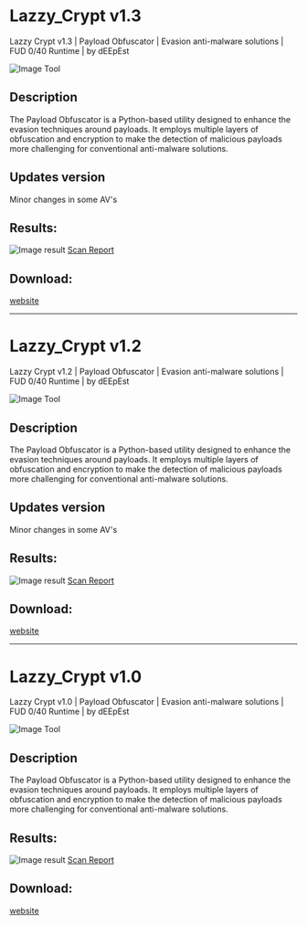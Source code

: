 # Lazzy_Crypt v1.3
Lazzy Crypt v1.3 | Payload Obfuscator | Evasion anti-malware solutions | FUD 0/40 Runtime | by dEEpEst

![Image Tool](https://i.postimg.cc/Nj1TYx03/Screenshot.png)


## Description

The Payload Obfuscator is a Python-based utility designed to enhance the evasion techniques around payloads. It employs multiple layers of obfuscation and encryption to make the detection of malicious payloads more challenging for conventional anti-malware solutions.

## Updates version
Minor changes in some AV's

## Results: 

![Image result](https://i.postimg.cc/mgxM0nT3/scann-results-loader.png)
[Scan Report](https://level23hacktools.com/scanner/report/f9711e8cdfced2d97fb7f407896b19aeca98aba91c13b21aef6ca9fc4530de65)

## Download:

[website](https://level23hacktools.com/hackers/forums/topic/111308-lazzy-crypt-v13-payload-obfuscator-evasion-anti-malware-solutions-fud-040-runtime-by-deepest/)


***

# Lazzy_Crypt v1.2
Lazzy Crypt v1.2 | Payload Obfuscator | Evasion anti-malware solutions | FUD 0/40 Runtime | by dEEpEst

![Image Tool](https://i.postimg.cc/rppn4BNg/Screenshot.png)

## Description

The Payload Obfuscator is a Python-based utility designed to enhance the evasion techniques around payloads. It employs multiple layers of obfuscation and encryption to make the detection of malicious payloads more challenging for conventional anti-malware solutions.

## Updates version
Minor changes in some AV's

## Results: 

![Image result](https://i.postimg.cc/zG72VzKV/scann-results-loader.png)
[Scan Report](https://level23hacktools.com/scanner/report/5697aed653f674ff742f959fbd3314ad87d37cd14f5c77d93de5d6a194630579)

## Download:

[website](https://level23hacktools.com/hackers/forums/topic/110811-lazzy-crypt-v12-payload-obfuscator-evasion-anti-malware-solutions-fud-040-runtime-by-deepest/)


***


# Lazzy_Crypt v1.0
Lazzy Crypt v1.0 | Payload Obfuscator | Evasion anti-malware solutions | FUD 0/40 Runtime | by dEEpEst

![Image Tool](https://i.postimg.cc/wMyNHMLg/Screenshot.png)

## Description

The Payload Obfuscator is a Python-based utility designed to enhance the evasion techniques around payloads. It employs multiple layers of obfuscation and encryption to make the detection of malicious payloads more challenging for conventional anti-malware solutions.

## Results: 

![Image result](https://i.postimg.cc/W34rWX4D/scann-results-loader.png)
[Scan Report](https://level23hacktools.com/scanner/report/46d51f4b71918bdaa762ea2b39f85ebb9f6f2008182c752b6282e80f5f288704)

## Download:

[website](https://level23hacktools.com/hackers/forums/topic/110430-lazzy-crypt-v10-payload-obfuscator-evasion-anti-malware-solutions-fud-040-runtime-by-deepest/)
